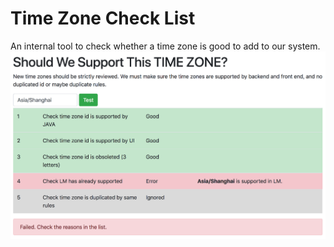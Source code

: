 # Time Zone Check List
An internal tool to check whether a time zone is good to add to our system.
![Screenshot 1](https://github.com/howardchn/timezone-reviewer-ui/raw/master/assets/screenshot01.png)
